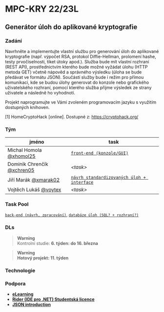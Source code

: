 # MPC-KRY 22/23L
## Generátor úloh do aplikované kryptografie
### Zadání
Navrhněte a implementujte vlastní službu pro generování úloh do aplikované kryptografie (např. výpočet RSA, protokol Diffie-Hellman, prolomení hashe, testy prvočíselnosti, tiket útoky apod.). Služba bude mít vlastní rozhraní (REST API), prostřednictvím kterého bude možné vyžádat úlohu (HTTP metoda GET) včetně nápověd a správného výsledku (úloha se bude předávat ve formátu JSON). Součástí služby bude i režim pro přímou komunikaci, kde se budou úlohy generovat do konzole nebo grafického uživatelského rozhraní, pomocí kterého služba přijme výsledek ze strany uživatele a následně ho vyhodnotí.

Projekt naprogramujte ve Vámi zvoleném programovacím jazyku s využitím dostupných knihoven.

[1] HomeCryptoHack [online]. Dostupné z: https://cryptohack.org/

### Tým
| jméno | task |
|-------|------|
| Michal Homola [@xhomol25](https://github.com/xhomol25) | [`front-end (konzole/GUI)`](./brainstorming/front-end/) |
| Dominik Chrenčík [@xchren05](https://github.com/xchren05) | <i>\<task\></i> |
| Jiří Marák [@xmarak02](https://github.com/xmarak02) | [`návrh standardizovaných úloh + interface`](./brainstorming/ulohy/) |
| Vojtěch Lukáš [@voytex](https://github.com/voytex) | <i>\<task\></i> |

### Task Pool
[`back-end (návrh, zpracování)`](./brainstorming/back-end/),  [`databáze úloh (SQL? + rozhraní?)`](./brainstorming/ulohy/) 

### DLs
> **Warning**<br>
Kontrolní studie: <b>6. týden: do 16. března<b>

> **Warning**<br>
> Hotový projekt: <b>11. týden<b>

### Technologie

### Podpora
- [eLearning](https://moodle.vut.cz/mod/page/view.php?id=275074)
- [Rider (IDE pro .NET) Studentská licence](https://www.jetbrains.com/community/education/#students)
- [JSON introduction](https://www.w3schools.com/js/js_json_intro.asp)

